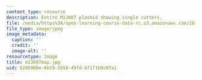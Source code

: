 ```yaml
---
content_type: resource
description: Entire M13K07 plasmid showing single cutters.
file: /media/https%3A/open-learning-course-data-rc.s3.amazonaws.com/20-109-laboratory-fundamentals-in-biological-engineering-fall-2007/620b980e6b19265845fdb71f1b9c07a1_m13k07map.jpg
file_type: image/jpeg
image_metadata:
  caption: ''
  credit: ''
  image-alt: ''
resourcetype: Image
title: m13k07map.jpg
uid: 620b980e-6b19-2658-45fd-b71f1b9c07a1
---
```

